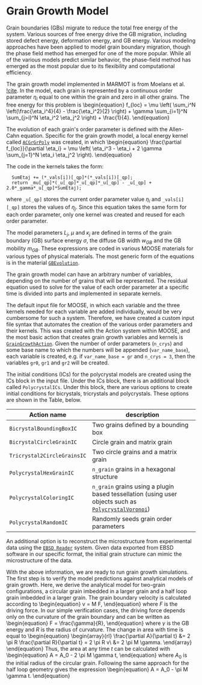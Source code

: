 # Grain Growth Model

Grain boundaries (GBs) migrate to reduce the total free energy of the system.
Various sources of free energy drive the GB migration, including stored defect
energy, deformation energy, and GB energy. Various modeling approaches have been
applied to model grain boundary migration, though the phase field method has
emerged for one of the more popular. While all of the various models predict
similar behavior, the phase-field method has emerged as the most popular due to
its flexibility and computational efficiency.

The grain growth model implemented in MARMOT is from Moelans et al.
[!cite](moelans_quantitative_2008).  In the model, each grain is represented by a
continuous order parameter $\eta_i$ equal to one within the grain and zero in
all other grains.  The free energy for this problem is
\begin{equation}
  f_{loc} = \mu \left( \sum_i^N \left(\frac{\eta_i^4}{4} - \frac{\eta_i^2}{2} \right)  + \gamma \sum_{i=1}^N \sum_{j>i}^N \eta_i^2 \eta_j^2 \right) + \frac{1}{4}.
\end{equation}

The evolution of each grain's order parameter is defined with the Allen-Cahn
equation.  Specific for the grain growth model, a local energy kernel called
[`ACGrGrPoly`](ACGrGrPoly.md) was created, in which
\begin{equation}
  \frac{\partial f_{loc}}{\partial \eta_i} =  \mu \left( \eta_i^3 - \eta_i  + 2 \gamma \sum_{j=1}^N \eta_i \eta_j^2 \right).
\end{equation}

The code in the kernels takes the form:

```
  SumEtaj += (*_vals[i])[_qp]*(*_vals[i])[_qp];
  return _mu[_qp]*(_u[_qp]*_u[_qp]*_u[_qp] - _u[_qp] + 2.0*_gamma*_u[_qp]*SumEtaj);
```

where `_u[_qp]` stores the current order parameter value $\eta_i$ and
`_vals[i][_qp]` stores the values of $\eta_j$. Since this equation takes the
same form for each order parameter, only one kernel was created and reused for
each order parameter.

The model parameters $L_j$, $\mu$ and $\kappa_j$ are defined in terms of the
grain boundary (GB) surface energy $\sigma$, the diffuse GB width $w_{GB}$ and
the GB mobility $m_{GB}$. These expressions are coded in various MOOSE materials
for various types of physical materials. The most generic form of the equations
is in the material [`GBEvolution`](GBEvolution.md).

The grain growth model can have an arbitrary number of variables, depending on
the number of grains that will be represented.  The residual equation used to
solve for the value of each order parameter at a specific time is divided into
parts and implemented in separate kernels.

The default input file for MOOSE, in which each variable and the three kernels
needed for each variable are added individually, would be very cumbersome for
such a system.  Therefore, we have created a custom input file syntax that
automates the creation of the various order parameters and their kernels.  This
was created with the Action system within MOOSE, and the most basic action that
creates grain growth variables and kernels is
[`GrainGrowthAction`](GrainGrowthAction.md). Given the number of order
parameters (`n_crys`) and some base name to which the numbers will be appended
(`var_name_base`), each variable is created, e.g. if `var_name_base = gr` and
`n_crys = 3`, then the variables `gr0`, `gr1` and `gr2` will be created.

The initial conditions (ICs) for the polycrystal models are created using the
ICs block in the input file. Under the ICs block, there is an additional block
called `PolycrystalICs`. Under this block, there are various options to
create initial conditions for bicrystals, tricrystals and polycrystals. These
options are shown in the Table, below.

| Action name                 | description                                                                                                                   |
| --------------------------- | ----------------------------------------------------------------------------------------------------------------------------- |
| `BicrystalBoundingBoxIC`    | Two grains defined by a bounding box                                                                                          |
| `BicrystalCircleGrainIC`    | Circle grain and matrix grain                                                                                                 |
| `Tricrystal2CircleGrainsIC` | Two circle grains and a matrix grain                                                                                          |
| `PolycrystalHexGrainIC`     | `n_grain` grains in a hexagonal structure                                                                                     |
| `PolycrystalColoringIC`     | `n_grain` grains using a plugin based tessellation (using user objects such as [`PolycrystalVoronoi`](PolycrystalVoronoi.md))  |
| `PolycrystalRandomIC`       | Randomly seeds grain order parameters                                                                                         |

An additional option is to reconstruct the microstructure from experimental data
using the [`EBSD Reader`](ICs/EBSD.md) system. Given data exported from EBSD
software in our specific format, the initial grain structure can mimic the
microstructure of the data.

With the above information, we are ready to run grain growth simulations. The
first step is to verify the model predictions against analytical models of grain
growth. Here, we derive the analytical model for two-grain configurations, a
circular grain imbedded in a larger grain and a half loop grain imbedded in a
larger grain. The grain boundary velocity is calculated according to
\begin{equation}
v = M F,
\end{equation}
where $F$ is the driving force. In our simple verification cases, the driving
force depends only on the curvature of the grain boundary and can be written as
\begin{equation}
F = \frac{\gamma}{R},
\end{equation}
where $\gamma$ is the GB energy and $R$ is the radius of curvature. The change
in area with time is equal to
\begin{equation}
\begin{array}{rl}
\frac{\partial A}{\partial t} &= 2 \pi R \frac{\partial R}{\partial t} = 2 \pi R v\\
&= 2 \pi M \gamma.
\end{array}
\end{equation}
Thus, the area at any time $t$ can be calculated with
\begin{equation}
A = A_0 - 2 \pi M \gamma t,
\end{equation}
where $A_0$ is the initial radius of the circular grain. Following the same
approach for the half loop geometry gives the expression
\begin{equation}
A = A_0 - \pi M \gamma t.
\end{equation}
